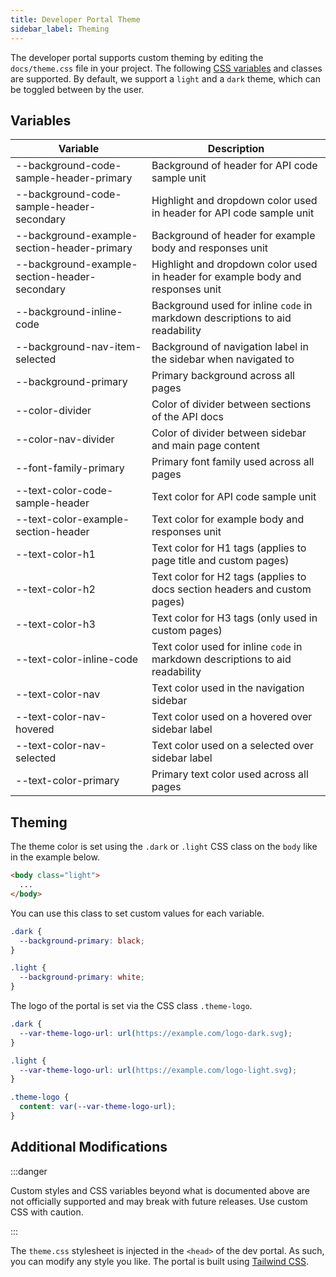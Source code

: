 ```yaml
---
title: Developer Portal Theme
sidebar_label: Theming
---
```


The developer portal supports custom theming by editing the `docs/theme.css` file in your project. The following [CSS variables](https://developer.mozilla.org/en-US/docs/Web/CSS/Using_CSS_custom_properties) and classes are supported. By default, we support a `light` and a `dark` theme, which can be toggled between by the user.

## Variables

| Variable                                      | Description                                                                     |
| --------------------------------------------- | ------------------------------------------------------------------------------- |
| --background-code-sample-header-primary       | Background of header for API code sample unit                                   |
| --background-code-sample-header-secondary     | Highlight and dropdown color used in header for API code sample unit            |
| --background-example-section-header-primary   | Background of header for example body and responses unit                        |
| --background-example-section-header-secondary | Highlight and dropdown color used in header for example body and responses unit |
| --background-inline-code                      | Background used for inline `code` in markdown descriptions to aid readability   |
| --background-nav-item-selected                | Background of navigation label in the sidebar when navigated to                 |
| --background-primary                          | Primary background across all pages                                             |
| --color-divider                               | Color of divider between sections of the API docs                               |
| --color-nav-divider                           | Color of divider between sidebar and main page content                          |
| --font-family-primary                         | Primary font family used across all pages                                       |
| --text-color-code-sample-header               | Text color for API code sample unit                                             |
| --text-color-example-section-header           | Text color for example body and responses unit                                  |
| --text-color-h1                               | Text color for H1 tags (applies to page title and custom pages)                 |
| --text-color-h2                               | Text color for H2 tags (applies to docs section headers and custom pages)       |
| --text-color-h3                               | Text color for H3 tags (only used in custom pages)                              |
| --text-color-inline-code                      | Text color used for inline `code` in markdown descriptions to aid readability   |
| --text-color-nav                              | Text color used in the navigation sidebar                                       |
| --text-color-nav-hovered                      | Text color used on a hovered over sidebar label                                 |
| --text-color-nav-selected                     | Text color used on a selected over sidebar label                                |
| --text-color-primary                          | Primary text color used across all pages                                        |

## Theming

The theme color is set using the `.dark` or `.light` CSS class on the `body` like in the example below.

```html
<body class="light">
  ...
</body>
```

You can use this class to set custom values for each variable.

```css
.dark {
  --background-primary: black;
}

.light {
  --background-primary: white;
}
```

The logo of the portal is set via the CSS class `.theme-logo`.

```css
.dark {
  --var-theme-logo-url: url(https://example.com/logo-dark.svg);
}

.light {
  --var-theme-logo-url: url(https://example.com/logo-light.svg);
}

.theme-logo {
  content: var(--var-theme-logo-url);
}
```

## Additional Modifications

:::danger

Custom styles and CSS variables beyond what is documented above are not officially supported and may break with future releases. Use custom CSS with caution.

:::

The `theme.css` stylesheet is injected in the `<head>` of the dev portal. As such, you can modify any style you like. The portal is built using [Tailwind CSS](https://tailwindcss.com/).
